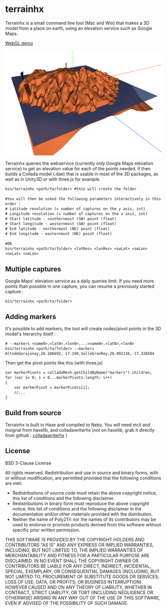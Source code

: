 terrainhx
=========

Terrainhx is a small command line tool (Mac and Win) that makes a 3D model from a place on earth, using an elevation service such as Google Maps.

[WebGL demo][1]

[![Image](demo.png?raw=true)][1]

Terrainhx queries the webservice (currently only Google Maps elevation service) to get an elevation value for each of the points needed. It then builds a Collada model (.dae) that is usable in most of the 3D packages, as well as in Unity3D or with three.js for example.

 
	bin/terrainhx <path/to/folder> #this will create the folder

	#You will then be asked the following parameters interactively in this order :
	# Latitude resolution (= number of captures on the y axis, int)
	# Longitude resolution (= number of captures on the x axis, int) 
	# Start latitude - southernmost (SW) point (float)
	# Start longitude - westernmost (SW) point (float)
	# End latitude - northermost (NE) point (float)
	# End longitude - easternmost (NE) point (float)
        	
	#OR
	bin/terrainhx <path/to/folder> <latRes> <lonRes> <swLat> <swLon> <neLat> <neLon> 



## Multiple captures
Google Maps' elevation service as a daily queries limit. If you need more points than possible in one capture, you can resume a previously started capture :

	bin/terrainhx <path/to/folder>



## Adding markers

It's possible to add markers, the tool will create nodes/pivot points in the 3D model's hierarchy itself :

	# --markers <name0>,<lat0>,<lon0>,...<nameN>,<latN>,<lonN>
	bin/terrainhx <path/to/folder> --markers AltodeGarajonay,28.106692,-17.249,ValleGranRey,28.092136,-17.338584


Then get the pivot points like this (with three.js)


	var markerPivots = colladaMesh.getChildByName("markers").children;
    for (var i= 0; i < 0...markerPivots.length; i++) 
    {
        var markerPivot = markerPivots[i];
        //...
    }



## Build from source

Terrainhx is built in Haxe and compiled to Neko.
You will need mcli and msignal from haxelib, and colladawriterhx (not on haxelib, grab it directly from github : [colladawriterhx][2] )



## License

BSD 3-Clause License

All rights reserved.
Redistribution and use in source and binary forms, with or without modification,
are permitted provided that the following conditions are met:

* Redistributions of source code must retain the above copyright notice,
  this list of conditions and the following disclaimer.
* Redistributions in binary form must reproduce the above copyright notice,
  this list of conditions and the following disclaimer in the documentation
  and/or other materials provided with the distribution.
* Neither the name of Poly2Tri nor the names of its contributors may be
  used to endorse or promote products derived from this software without specific
  prior written permission.

THIS SOFTWARE IS PROVIDED BY THE COPYRIGHT HOLDERS AND CONTRIBUTORS
"AS IS" AND ANY EXPRESS OR IMPLIED WARRANTIES, INCLUDING, BUT NOT
LIMITED TO, THE IMPLIED WARRANTIES OF MERCHANTABILITY AND FITNESS FOR
A PARTICULAR PURPOSE ARE DISCLAIMED. IN NO EVENT SHALL THE COPYRIGHT OWNER OR
CONTRIBUTORS BE LIABLE FOR ANY DIRECT, INDIRECT, INCIDENTAL, SPECIAL,
EXEMPLARY, OR CONSEQUENTIAL DAMAGES (INCLUDING, BUT NOT LIMITED TO,
PROCUREMENT OF SUBSTITUTE GOODS OR SERVICES; LOSS OF USE, DATA, OR
PROFITS; OR BUSINESS INTERRUPTION) HOWEVER CAUSED AND ON ANY THEORY OF
LIABILITY, WHETHER IN CONTRACT, STRICT LIABILITY, OR TORT (INCLUDING
NEGLIGENCE OR OTHERWISE) ARISING IN ANY WAY OUT OF THE USE OF THIS
SOFTWARE, EVEN IF ADVISED OF THE POSSIBILITY OF SUCH DAMAGE.


[1]: http://nerik.me/project/terrainhx
[2]: https://github.com/nerik/colladawriterhx